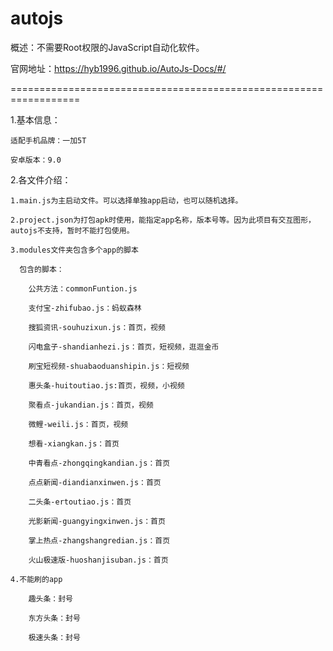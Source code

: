 # autojs
概述：不需要Root权限的JavaScript自动化软件。

官网地址：https://hyb1996.github.io/AutoJs-Docs/#/

==================================================================

1.基本信息：

    适配手机品牌：一加5T

    安卓版本：9.0

2.各文件介绍：

    1.main.js为主启动文件。可以选择单独app启动，也可以随机选择。

    2.project.json为打包apk时使用，能指定app名称，版本号等。因为此项目有交互图形，autojs不支持，暂时不能打包使用。

    3.modules文件夹包含多个app的脚本

      包含的脚本：

        公共方法：commonFuntion.js

        支付宝-zhifubao.js：蚂蚁森林

        搜狐资讯-souhuzixun.js：首页，视频

        闪电盒子-shandianhezi.js：首页，短视频，逛逛金币

        刷宝短视频-shuabaoduanshipin.js：短视频
        
        惠头条-huitoutiao.js:首页，视频，小视频
        
        聚看点-jukandian.js：首页，视频
        
        微鲤-weili.js：首页，视频
        
        想看-xiangkan.js：首页
        
        中青看点-zhongqingkandian.js：首页
        
        点点新闻-diandianxinwen.js：首页

        二头条-ertoutiao.js：首页

        光影新闻-guangyingxinwen.js：首页

        掌上热点-zhangshangredian.js：首页

        火山极速版-huoshanjisuban.js：首页

    4.不能刷的app

        趣头条：封号
        
        东方头条：封号

        极速头条：封号
      
        
        
        
